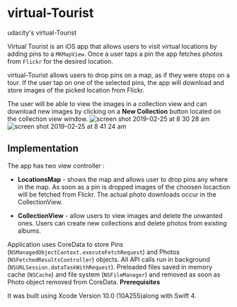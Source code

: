 # virtual-Tourist
udacity's virtual-Tourist

Virtual Tourist is an iOS app that allows users to visit virtual locations by adding pins to a `MKMapView`. Once a user taps a pin the app fetches photos from `Flickr` for the desired location.

virtual-Tourist allows users to drop pins on a map, as if they were stops on a tour. If the user tap on one of the selected pins, the app will download and store images of the picked location from Flickr.

The user will be able to view the images in a collection view and can download new images by clicking on a **New Collection** button located on the collection view window.
![screen shot 2019-02-25 at 8 30 28 am](https://user-images.githubusercontent.com/45097517/53317072-52d20680-38db-11e9-98b7-32dacacd47d0.png)
![screen shot 2019-02-25 at 8 41 24 am](https://user-images.githubusercontent.com/45097517/53317124-7f861e00-38db-11e9-8789-affe7d5970b0.png)

## Implementation

The app has two view controller :

- **LocationsMap** - shows the map and allows user to drop pins any where in the map. As soon as a pin is dropped images of the choosen locaction will be fetched from Flickr. The actual photo
  downloads occur in the CollectionView.

- **CollectionView** - allow users to view images and delete the unwanted ones. Users can create new
  collections and delete photos from existing albums.

Application uses CoreData to store Pins (`NSManagedObjectContext.executeFetchRequest`) and Photos 
(`NSFetchedResultsController`) objects. All API calls run in background (`NSURLSession.dataTaskWithRequest`).
Preloaded files saved in memory cache (`NSCache`) and file system (`NSFileManager`) and removed as soon as Photo object 
removed from CoreData.
**Prerequisites**

It was built using Xcode Version 10.0 (10A255)along with Swift 4.




